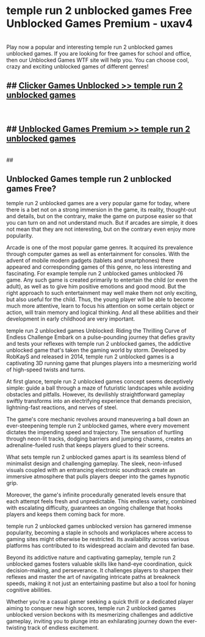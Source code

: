 # temple run 2 unblocked games  Free Unblocked Games Premium - uxav4 <br>
<br>
Play now a popular and interesting temple run 2 unblocked games unblocked games. If you are looking for free games for school and office, then our Unblocked Games WTF site will help you. You can choose cool, crazy and exciting unblocked games of different genres!


## ##  [Clicker Games Unblocked >> temple run 2 unblocked games](https://lesson1.guru)
  <br>

##  ## [Unblocked Games Premium >> temple run 2 unblocked games](https://lesson1.guru)
  <br>
  ##



## Unblocked Games temple run 2 unblocked games Free?

temple run 2 unblocked games are a very popular game for today, where there is a bet not on a strong immersion in the game, its reality, thought-out and details, but on the contrary, make the game on purpose easier so that you can turn on and not understand much. But if arcades are simple, it does not mean that they are not interesting, but on the contrary even enjoy more popularity.

Arcade is one of the most popular game genres. It acquired its prevalence through computer games as well as entertainment for consoles. With the advent of mobile modern gadgets (tablets and smartphones) there appeared and corresponding games of this genre, no less interesting and fascinating. For example temple run 2 unblocked games unblocked 76 game. Any such game is created primarily to entertain the child (or even the adult), as well as to give him positive emotions and good mood. But the right approach to such entertainment may well make them not only exciting, but also useful for the child. Thus, the young player will be able to become much more attentive, learn to focus his attention on some certain object or action, will train memory and logical thinking. And all these abilities and their development in early childhood are very important.

temple run 2 unblocked games Unblocked: Riding the Thrilling Curve of Endless Challenge
Embark on a pulse-pounding journey that defies gravity and tests your reflexes with temple run 2 unblocked games, the addictive unblocked game that's taken the gaming world by storm. Developed by RobKayS and released in 2014, temple run 2 unblocked games is a captivating 3D running game that plunges players into a mesmerizing world of high-speed twists and turns.

At first glance, temple run 2 unblocked games concept seems deceptively simple: guide a ball through a maze of futuristic landscapes while avoiding obstacles and pitfalls. However, its devilishly straightforward gameplay swiftly transforms into an electrifying experience that demands precision, lightning-fast reactions, and nerves of steel.

The game's core mechanic revolves around maneuvering a ball down an ever-steepening temple run 2 unblocked games, where every movement dictates the impending speed and trajectory. The sensation of hurtling through neon-lit tracks, dodging barriers and jumping chasms, creates an adrenaline-fueled rush that keeps players glued to their screens.

What sets temple run 2 unblocked games apart is its seamless blend of minimalist design and challenging gameplay. The sleek, neon-infused visuals coupled with an entrancing electronic soundtrack create an immersive atmosphere that pulls players deeper into the games hypnotic grip.

Moreover, the game's infinite procedurally generated levels ensure that each attempt feels fresh and unpredictable. This endless variety, combined with escalating difficulty, guarantees an ongoing challenge that hooks players and keeps them coming back for more.

temple run 2 unblocked games unblocked version has garnered immense popularity, becoming a staple in schools and workplaces where access to gaming sites might otherwise be restricted. Its availability across various platforms has contributed to its widespread acclaim and devoted fan base.

Beyond its addictive nature and captivating gameplay, temple run 2 unblocked games fosters valuable skills like hand-eye coordination, quick decision-making, and perseverance. It challenges players to sharpen their reflexes and master the art of navigating intricate paths at breakneck speeds, making it not just an entertaining pastime but also a tool for honing cognitive abilities.

Whether you're a casual gamer seeking a quick thrill or a dedicated player aiming to conquer new high scores, temple run 2 unblocked games unblocked version beckons with its mesmerizing challenges and addictive gameplay, inviting you to plunge into an exhilarating journey down the ever-twisting track of endless excitement.
